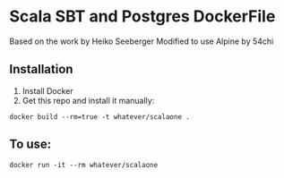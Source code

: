 # Scala SBT and Postgres DockerFile

Based on the work by Heiko Seeberger
Modified to use Alpine by 54chi

## Installation

1. Install Docker
2. Get this repo and install it manually:

```
docker build --rm=true -t whatever/scalaone .
```

## To use:

```
docker run -it --rm whatever/scalaone
```
